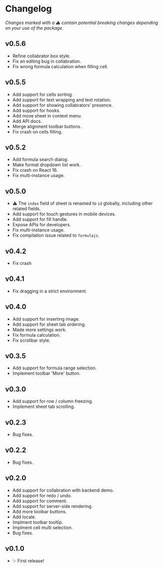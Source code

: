 # Changelog

_Changes marked with a :warning: contain potential breaking changes depending on your use of the package._

## v0.5.6

- Refine collabrator box style.
- Fix an editing bug in collabration.
- Fix wrong formula calculation when filling cell.

## v0.5.5

- Add support for cells sorting.
- Add support for text wrapping and text rotation.
- Add support for showing collabrators' presence.
- Add support for hooks.
- Add move sheet in context menu.
- Add API docs.
- Merge alignment toolbar buttons.
- Fix crash on cells filling.

## v0.5.2

- Add formula search dialog.
- Make format dropdown list work.
- Fix crash on React 16.
- Fix multi-instance usage.

## v0.5.0

- :warning: The `index` field of sheet is renamed to `id` globally, including other related fields.
- Add support for touch gestures in mobile devices.
- Add support for fill handle.
- Expose APIs for developers.
- Fix multi-instance usage.
- Fix compilation issue related to `formulajs`.

## v0.4.2

- Fix crash

## v0.4.1

- Fix dragging in a strict environment.

## v0.4.0

- Add support for inserting image.
- Add support for sheet tab ordering.
- Made more settings work.
- Fix formula calculation.
- Fix scrollbar style.

## v0.3.5

- Add support for formula range selection.
- Implement toolbar 'More' button.

## v0.3.0

- Add support for row / column freezing.
- Implement sheet tab scrolling.

## v0.2.3

- Bug fixes.

## v0.2.2

- Bug fixes.

## v0.2.0

- Add support for collabration with backend demo.
- Add support for redo / undo.
- Add support for comment.
- Add support for server-side rendering.
- Add more toolbar buttons.
- Add locale.
- Implment toolbar tooltip.
- Implment cell multi selection.
- Bug fixes.

## v0.1.0

- :sparkles: First release!
